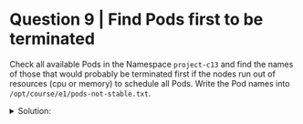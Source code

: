 # Question 9 | Find Pods first to be terminated

Check all available Pods in the Namespace `project-c13` and find the names of those that would probably be terminated first if the nodes run out of resources (cpu or memory) to schedule all Pods. Write the Pod names into `/opt/course/e1/pods-not-stable.txt`.

<details><summary>Solution:</summary>

When available cpu or memory resources on the nodes reach their limit, Kubernetes will look for Pods that are using more resources than they requested. These will be the first candidates for termination. If some Pods containers have no resource requests/limits set, then by default those are considered to use more than requested.

Kubernetes assigns Quality of Service classes to Pods based on the defined resources and limits, read more here: [Kubernetes Quality of Service Pod](https://kubernetes.io/docs/tasks/configure-pod-container/quality-service-pod)

Hence we should look for Pods without resource requests defined, we can do this with a manual approach:

```bash
k -n project-c13 describe pod | less -p Requests # describe all pods and highlight Requests
```

Or we do:

```bash
k -n project-c13 describe pod | egrep "^(Name:|    Requests:)" -A1
```

We see that the Pods of Deployment `c13-3cc-runner-heavy` don't have any resources requests specified. Hence our answer would be:

```txt
# /opt/course/e1/pods-not-stable.txt
c13-3cc-runner-heavy-65588d7d6-djtv9map
c13-3cc-runner-heavy-65588d7d6-v8kf5map
c13-3cc-runner-heavy-65588d7d6-wwpb4map
o3db-0
o3db-1 # maybe not existing if already removed via previous scenario 
```

To automate this process you could use jsonpath like this:

```bash
k -n project-c13 get pod \
  -o jsonpath="{range .items[*]} {.metadata.name}{.spec.containers[*].resources}{'\n'}"
```

This lists all Pod names and their requests/limits, hence we see the three Pods without those defined.

Or we look for the Quality of Service classes:

```bash
k get pods -n project-c13 \
  -o jsonpath="{range .items[*]}{.metadata.name} {.status.qosClass}{'\n'}"
```

Here we see three with `BestEffort`, which Pods get that don't have any memory or cpu limits or requests defined.

A good practice is to always set resource requests and limits. If you don't know the values your containers should have you can find this out using metric tools like Prometheus. You can also use `kubectl top pod` or even `kubectl exec` into the container and use `top` and similar tools.

</details>
